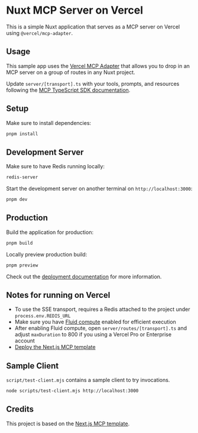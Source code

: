 # Nuxt MCP Server on Vercel

This is a simple Nuxt application that serves as a MCP server on Vercel using `@vercel/mcp-adapter`.

## Usage

This sample app uses the [Vercel MCP Adapter](https://www.npmjs.com/package/@vercel/mcp-adapter) that allows you to drop in an MCP server on a group of routes in any Nuxt project.

Update `server/[transport].ts` with your tools, prompts, and resources following the [MCP TypeScript SDK documentation](https://github.com/modelcontextprotocol/typescript-sdk/tree/main?tab=readme-ov-file#server).

## Setup

Make sure to install dependencies:

```bash
pnpm install
```

## Development Server

Make sure to have Redis running locally:

```bash
redis-server
```

Start the development server on another terminal on `http://localhost:3000`:

```bash
pnpm dev
```

## Production

Build the application for production:

```bash
pnpm build
```

Locally preview production build:

```bash
pnpm preview
```

Check out the [deployment documentation](https://nuxt.com/docs/getting-started/deployment) for more information.

## Notes for running on Vercel

- To use the SSE transport, requires a Redis attached to the project under `process.env.REDIS_URL`
- Make sure you have [Fluid compute](https://vercel.com/docs/functions/fluid-compute) enabled for efficient execution
- After enabling Fluid compute, open `server/routes/[transport].ts` and adjust `maxDuration` to 800 if you using a Vercel Pro or Enterprise account
- [Deploy the Next.js MCP template](https://vercel.com/new/clone?repository-url=https%3A%2F%2Fgithub.com%2Fatinux%2Fmcp-with-nuxt-vercel&env=REDIS_URL)


## Sample Client

`script/test-client.mjs` contains a sample client to try invocations.

```sh
node scripts/test-client.mjs http://localhost:3000
```

## Credits

This project is based on the [Next.js MCP template](https://github.com/vercel-labs/mcp-for-next.js).